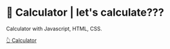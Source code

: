 # 🧮 Calculator | let's calculate???

Calculator with Javascript, HTML, CSS.

[👆 Calculator](https://mat3uscod3.github.io/Calculator/)


